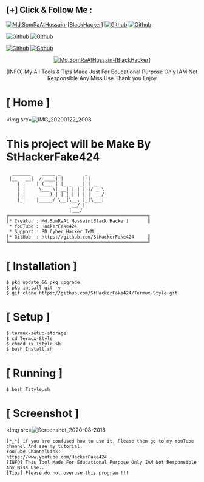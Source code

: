 ## [+] Click & Follow Me :
<a href="https://www.google.com.bd/maps/place/Bangladesh"><img title="Md.SomRaAtHossain-[BlackHacker]" src="https://img.shields.io/badge/MADE%20IN-BANGLADESH-green?colorA=%23ff0000&colorB=%23017e40&style=for-the-badge&logo=map"></a>
[![Github](https://img.shields.io/badge/Github-StHackerFake424-green?style=for-the-badge&logo=github)](https://github.com/StHackerFake424)</a>
[![Github](https://img.shields.io/badge/Chat-WhatsAppGroup-blue?style=for-the-badge&logo=whatsapp)](https://chat.whatsapp.com/FNzdC5zAZ5g6FWV6JlneLd)</a>
</p>

[![Github](https://img.shields.io/badge/Facebook-Md.SomraatHossain-blue?style=flat-square&logo=facebook)](https://fb.com/md.somraat.hossain.2)</a>
[![Github](https://img.shields.io/badge/YOUTUBE-HackerFake424-red?style=flat-square&logo=youtube)](https://www.youtube.com/HackerFake424)</a>
</p>

[![Github](https://img.shields.io/badge/Twitter-Md.SomraatHossain-red?style=for-the-badge&logo=twitter)](https://www.twitter.com/hackerfake424)</a>
[![Github](https://img.shields.io/badge/Instagram-Md.Somraat.Hossain-red?style=for-the-badge&logo=instagram)](https://www.instagram.com/md.somraat.hossain.2)</a>
</p>

<p align="center">
<a href="https://user-images.githubusercontent.com/66360838/86471289-ef71a780-bd5e-11ea-837f-c372257050d9.jpg"><img title="Md.SomRaAtHossain-[BlackHacker]" src="https://img.shields.io/badge/Md.SomRaAt%20Hossain-[BlackHacker]-green?colorA=6f1111&colorB=0f1111&style=for-the-badge&logo=hacker"></a>
<p align="center">
      [INFO] My All Tools & Tips Made Just For Educational Purpose Only IAM Not Responsible Any Miss Use Thank you Enjoy
</p>

# [ Home ]
<img src=![IMG_20200122_2008](https://user-images.githubusercontent.com/66360838/87939781-61195780-caba-11ea-9774-b86047afd914.jpg)

# This project will be Make By StHackerFake424

```
  _______    _____ _         _
 |__   __|  / ____| |       | |
    | |    | (___ | |_ _   _| | ___
    | |     \___ \| __| | | | |/ _ \
    | |     ____) | |_| |_| | |  __/
    |_|    |_____/ \__|\__, |_|\___|
                        __/ |
                       |___/
╔═══════════════════════════════════════════════════╗ 
║* Creator : Md.SomRaAt Hossain[Black Hacker]       ║
 * YouTube : HackerFake424
 * Support : BD Cyber Hacker TeM
║* GitHub  : https://github.com/StHackerFake424     ║
╚═══════════════════════════════════════════════════╝
```

# [ Installation ]
```
$ pkg update && pkg upgrade
$ pkg install git -y
$ git clone https://github.com/StHackerFake424/Termux-Style.git
```

# [ Setup ]
```
$ termux-setup-storage
$ cd Termux-Style
$ chmod +x Tstyle.sh
$ bash Install.sh
```
# [ Running ]
```
$ bash Tstyle.sh

```
# [ Screenshot ]

<img src=![Screenshot_2020-08-2018](https://user-images.githubusercontent.com/66360838/87938501-7e4d2680-cab8-11ea-8b18-2000fa344b54.jpg)

```
[*_*] if you are confused how to use it, Please then go to my YouTube channel And see my tutorial.
YouTube ChannelLink:
https://www.youtube.com/HackerFake424
[INFO] This Tool Made For Educational Purpose Only IAM Not Responsible Any Miss Use..
[Tips] Please do not overuse this program !!!
```
